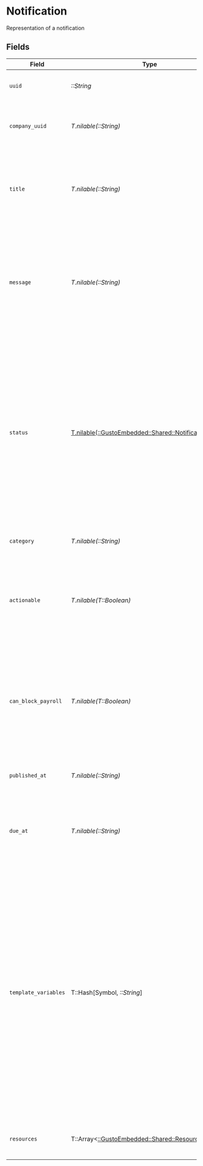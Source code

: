 # Notification

Representation of a notification


## Fields

| Field                                                                                                                                                                                                                                                                                                                     | Type                                                                                                                                                                                                                                                                                                                      | Required                                                                                                                                                                                                                                                                                                                  | Description                                                                                                                                                                                                                                                                                                               |
| ------------------------------------------------------------------------------------------------------------------------------------------------------------------------------------------------------------------------------------------------------------------------------------------------------------------------- | ------------------------------------------------------------------------------------------------------------------------------------------------------------------------------------------------------------------------------------------------------------------------------------------------------------------------- | ------------------------------------------------------------------------------------------------------------------------------------------------------------------------------------------------------------------------------------------------------------------------------------------------------------------------- | ------------------------------------------------------------------------------------------------------------------------------------------------------------------------------------------------------------------------------------------------------------------------------------------------------------------------- |
| `uuid`                                                                                                                                                                                                                                                                                                                    | *::String*                                                                                                                                                                                                                                                                                                                | :heavy_check_mark:                                                                                                                                                                                                                                                                                                        | Unique identifier of a notification.                                                                                                                                                                                                                                                                                      |
| `company_uuid`                                                                                                                                                                                                                                                                                                            | *T.nilable(::String)*                                                                                                                                                                                                                                                                                                     | :heavy_minus_sign:                                                                                                                                                                                                                                                                                                        | Unique identifier of the company to which the notification belongs.                                                                                                                                                                                                                                                       |
| `title`                                                                                                                                                                                                                                                                                                                   | *T.nilable(::String)*                                                                                                                                                                                                                                                                                                     | :heavy_minus_sign:                                                                                                                                                                                                                                                                                                        | The title of the notification. This highlights the actionable component of the notification.                                                                                                                                                                                                                              |
| `message`                                                                                                                                                                                                                                                                                                                 | *T.nilable(::String)*                                                                                                                                                                                                                                                                                                     | :heavy_minus_sign:                                                                                                                                                                                                                                                                                                        | The message of the notification. This provides additional context for the user and recommends a specific action to resolve the notification.                                                                                                                                                                              |
| `status`                                                                                                                                                                                                                                                                                                                  | [T.nilable(::GustoEmbedded::Shared::NotificationStatus)](../../models/shared/notificationstatus.md)                                                                                                                                                                                                                       | :heavy_minus_sign:                                                                                                                                                                                                                                                                                                        | Represents the notification's status as managed by our system. It is updated based on observable system events and internal business logic, and does not reflect resolution steps taken outside our system. This field is read-only and cannot be modified via the API.                                                   |
| `category`                                                                                                                                                                                                                                                                                                                | *T.nilable(::String)*                                                                                                                                                                                                                                                                                                     | :heavy_minus_sign:                                                                                                                                                                                                                                                                                                        | The notification's category.                                                                                                                                                                                                                                                                                              |
| `actionable`                                                                                                                                                                                                                                                                                                              | *T.nilable(T::Boolean)*                                                                                                                                                                                                                                                                                                   | :heavy_minus_sign:                                                                                                                                                                                                                                                                                                        | Indicates whether a notification requires action or not. If false, the notification provides critical information only.                                                                                                                                                                                                   |
| `can_block_payroll`                                                                                                                                                                                                                                                                                                       | *T.nilable(T::Boolean)*                                                                                                                                                                                                                                                                                                   | :heavy_minus_sign:                                                                                                                                                                                                                                                                                                        | Indicates whether a notification may block ability to run payroll. If true, we suggest that these notifications are prioritized to your end users.                                                                                                                                                                        |
| `published_at`                                                                                                                                                                                                                                                                                                            | *T.nilable(::String)*                                                                                                                                                                                                                                                                                                     | :heavy_minus_sign:                                                                                                                                                                                                                                                                                                        | Timestamp of when the notification was published.                                                                                                                                                                                                                                                                         |
| `due_at`                                                                                                                                                                                                                                                                                                                  | *T.nilable(::String)*                                                                                                                                                                                                                                                                                                     | :heavy_minus_sign:                                                                                                                                                                                                                                                                                                        | Timestamp of when the notification is due. If the notification has no due date, this field will be null.                                                                                                                                                                                                                  |
| `template_variables`                                                                                                                                                                                                                                                                                                      | T::Hash[Symbol, *::String*]                                                                                                                                                                                                                                                                                               | :heavy_minus_sign:                                                                                                                                                                                                                                                                                                        | An object containing template variables used to render the notification. The structure of this object depends on the notification category. Each category defines a fixed set of variable names (keys), which are always present. The values of these variables can vary depending on the specific notification instance. |
| `resources`                                                                                                                                                                                                                                                                                                               | T::Array<[::GustoEmbedded::Shared::Resources](../../models/shared/resources.md)>                                                                                                                                                                                                                                          | :heavy_minus_sign:                                                                                                                                                                                                                                                                                                        | An array of entities relevant to the notification                                                                                                                                                                                                                                                                         |